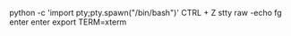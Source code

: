 python -c 'import pty;pty.spawn("/bin/bash")'
CTRL + Z 
stty raw -echo
fg 
enter
enter
export TERM=xterm